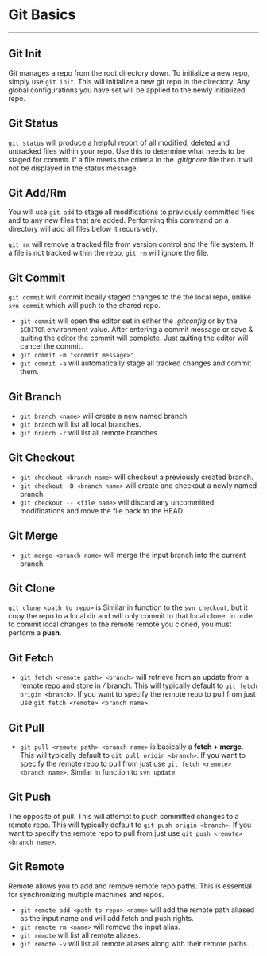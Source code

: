 Git Basics
==========
---

Git Init
--------
Git manages a repo from the root directory down. To initialize a new repo, simply use ```git init```.  This will initialize a new git repo in the directory. Any global configurations you have set will be applied to the newly initialized repo.

Git Status
----------
```git status``` will produce a helpful report of all modified, deleted and untracked files within your repo. Use this to determine what needs to be staged for commit. If a file meets the criteria in the *.gitignore* file then it will not be displayed in the status message.

Git Add/Rm
----------
You will use ```git add``` to stage all modifications to previously committed files and to any new files that are added. Performing this command on a directory will add all files below it recursively.

```git rm``` will remove a tracked file from version control and the file system. If a file is not tracked within the repo, ```git rm``` will ignore the file.

Git Commit
----------
```git commit``` will commit locally staged changes to the the local repo, unlike ```svn commit``` which will push to the shared repo.
- ```git commit``` will open the editor set in either the *.gitconfig* or by the ```$EDITOR``` environment value. After entering a commit message or save & quiting the editor the commit will complete. Just quiting the editor will cancel the commit.
- ```git commit -m "<commit message>"```
- ```git commit -a``` will automatically stage all tracked changes and commit them.

Git Branch
----------
- ```git branch <name>``` will create a new named branch.
- ```git branch``` will list all local branches.
- ```git branch -r``` will list all remote branches.

Git Checkout
------------
- ```git checkout <branch name>``` will checkout a previously created branch.
- ```git checkout -B <branch name>``` will create and checkout a newly named branch.
- ```git checkout -- <file name>``` will discard any uncommitted modifications and move the file back to the HEAD.

Git Merge
---------
- ```git merge <branch name>``` will merge the input branch into the current branch.

Git Clone
---------
```git clone <path to repo>``` is Similar in function to the ```svn checkout```, but it copy the repo to a local dir and will only commit to that local clone.  In order to commit local changes to the remote remote you cloned, you must perform a **push**.

Git Fetch
---------
- ```git fetch <remote path> <branch>``` will retrieve from an update from a remote repo and store in *<remote name>/<branch name>* branch. This will typically default to ```git fetch origin <branch>```. If you want to specify the remote repo to pull from just use ```git fetch <remote> <branch name>```.

Git Pull
--------
- ```git pull <remote path> <branch name>``` is basically a **fetch + merge**. This will typically default to ```git pull origin <branch>```. If you want to specify the remote repo to pull from just use ```git fetch <remote> <branch name>```. Similar in function to ```svn update```.

Git Push
--------
The opposite of pull. This will attempt to push committed changes to a remote repo. This will typically default to ```git push origin <branch>```. If you want to specify the remote repo to pull from just use ```git push <remote> <branch name>```.

Git Remote
----------
Remote allows you to add and remove remote repo paths. This is essential for synchronizing multiple machines and repos. 
- ```git remote add <path to repo> <name>``` will add the remote path aliased as the input name and will add fetch and push rights.
- ```git remote rm <name>``` will remove the input alias.
- ```git remote``` will list all remote aliases.
- ```git remote -v``` will list all remote aliases along with their remote paths.

